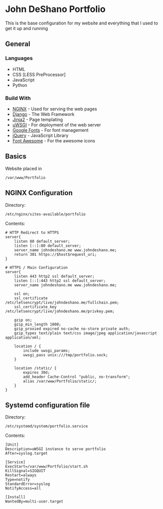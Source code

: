 # John DeShano Portfolio
This is the base configuration for my website and everything that I used to get it up and running

## General
### Languages
* HTML
* CSS [LESS PreProcessor]
* JavaScript
* Python

### Build With
* [NGINX](https://www.nginx.com/) - Used for serving the web pages
* [Django](https://www.djangoproject.com/) - The Web Framework
* [Jinja2](http://jinja.pocoo.org/) - Page templating
* [uWSGI](https://uwsgi-docs.readthedocs.io/) - For deployment of the web server
* [Google Fonts](https://fonts.google.com/) - For font management
* [jQuery](https://jquery.com/) - JavaScript Library
* [Font Awesome](https://fontawesome.com/) - For the awesome icons

## Basics
Website placed in
~~~
/var/www/Portfolio
~~~

## NGINX Configuration

Directory:
~~~
/etc/nginx/sites-available/portfolio
~~~

Contents:
~~~
# HTTP Redirect to HTTPS
server{
    listen 80 default_server;
    listen [::]:80 default_server;
    server_name johndeshano.me www.johndeshano.me;
    return 301 https://$host$request_uri;
}

# HTTPS / Main Configuration
server{
    listen 443 http2 ssl default_server;
    listen [::]:443 http2 ssl default_server;
    server_name johndeshano.me www.johndeshano.me;

    ssl on;
    ssl_certificate /etc/letsencrypt/live/johndeshano.me/fullchain.pem;
    ssl_certificate_key /etc/letsencrypt/live/johndeshano.me/privkey.pem;

    gzip on;
    gzip_min_length 1000;
    gzip_proxied expired no-cache no-store private auth;
    gzip_types text/plain text/css image/jpeg application/javascript application/xml;

    location / {
        include uwsgi_params;
        uwsgi_pass unix:///tmp/portfolio.sock;
    }

    location /static/ {
        expires 30d;
        add_header Cache-Control "public, no-transform";
        alias /var/www/Portfolio/static/;
    }
}
~~~

## Systemd configuration file

Directory:
~~~
/etc/systemd/system/portfolio.service
~~~

Contents:
~~~
[Unit]
Description=uWSGI instance to serve portfolio
After=syslog.target

[Service]
ExecStart=/var/www/Portfolio/start.sh
KillSignal=SIGQUIT
Restart=always
Type=notify
StandardError=syslog
NotifyAccess=all

[Install]
WantedBy=multi-user.target
~~~